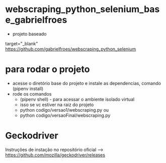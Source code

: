 # webscraping_python_selenium_base_gabrielfroes

- projeto baseado

target="_blank" https://github.com/gabrielfroes/webscraping_python_selenium


# para rodar o projeto

- acesse o diretório base do projeto e instale as dependencias, comando (pipenv install) 
- rode os comandos
  - (pipenv shell) - para acessar o ambiente isolado virtual
  - isso se vc estiver na raiz do projeto
  - python codigo/versao1/webscraping.py
  ou
  - python codigo/versaoFinal/webscraping.py
  
  
# Geckodriver

Instruções de instação no repositório oficial -->  https://github.com/mozilla/geckodriver/releases
